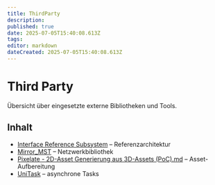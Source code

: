 ```yaml
---
title: ThirdParty
description:
published: true
date: 2025-07-05T15:40:08.613Z
tags:
editor: markdown
dateCreated: 2025-07-05T15:40:08.613Z
---
```


# Third Party

Übersicht über eingesetzte externe Bibliotheken und Tools.

## Inhalt

- [Interface Reference Subsystem](Interface%20Reference%20Subsystem.md) – Referenzarchitektur
- [Mirror_MST](Mirror_MST.md) – Netzwerkbibliothek
- [Pixelate - 2D-Asset Generierung aus 3D-Assets (PoC).md](Pixelate%20-%202D-Asset%20Generierung%20aus%203D-Assets%20%28PoC%29.md) – Asset-Aufbereitung
- [UniTask](UniTask.md) – asynchrone Tasks
